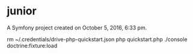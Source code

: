 junior
======

A Symfony project created on October 5, 2016, 6:33 pm.


 rm ~/.credentials/drive-php-quickstart.json
    php quickstart.php
 ./console doctrine:fixture:load

